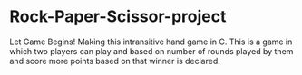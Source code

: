 # Rock-Paper-Scissor-project
Let Game Begins!
Making this intransitive hand game in C.
This is a game in which two players can play and based on number of rounds played by them and score more points based on that winner is declared.

